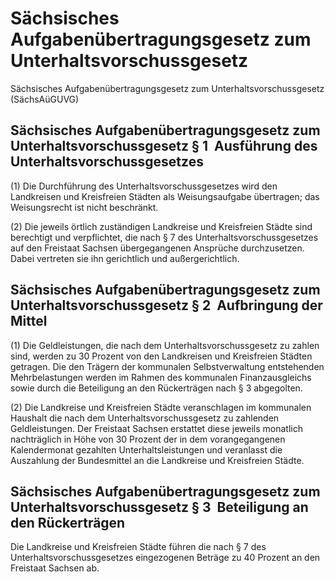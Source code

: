 # Sächsisches Aufgabenübertragungsgesetz zum Unterhaltsvorschussgesetz

Sächsisches Aufgabenübertragungsgesetz zum Unterhaltsvorschussgesetz (SächsAüGUVG)

## Sächsisches Aufgabenübertragungsgesetz zum Unterhaltsvorschussgesetz § 1  Ausführung des Unterhaltsvorschussgesetzes

(1) Die Durchführung des Unterhaltsvorschussgesetzes wird den Landkreisen und Kreisfreien Städten als Weisungsaufgabe übertragen; das Weisungsrecht ist nicht beschränkt.

(2) Die jeweils örtlich zuständigen Landkreise und Kreisfreien Städte sind berechtigt und verpflichtet, die nach § 7 des Unterhaltsvorschussgesetzes auf den Freistaat Sachsen übergegangenen Ansprüche durchzusetzen. Dabei vertreten sie ihn gerichtlich und außergerichtlich.


## Sächsisches Aufgabenübertragungsgesetz zum Unterhaltsvorschussgesetz § 2  Aufbringung der Mittel

(1) Die Geldleistungen, die nach dem Unterhaltsvorschussgesetz zu zahlen sind, werden zu 30 Prozent von den Landkreisen und Kreisfreien Städten getragen. Die den Trägern der kommunalen Selbstverwaltung entstehenden Mehrbelastungen werden im Rahmen des kommunalen Finanzausgleichs sowie durch die Beteiligung an den Rückerträgen nach § 3 abgegolten.

(2) Die Landkreise und Kreisfreien Städte veranschlagen im kommunalen Haushalt die nach dem Unterhaltsvorschussgesetz zu zahlenden Geldleistungen. Der Freistaat Sachsen erstattet diese jeweils monatlich nachträglich in Höhe von 30 Prozent der in dem vorangegangenen Kalendermonat gezahlten Unterhaltsleistungen und veranlasst die Auszahlung der Bundesmittel an die Landkreise und Kreisfreien Städte.


## Sächsisches Aufgabenübertragungsgesetz zum Unterhaltsvorschussgesetz § 3  Beteiligung an den Rückerträgen

Die Landkreise und Kreisfreien Städte führen die nach § 7 des Unterhaltsvorschussgesetzes eingezogenen Beträge zu 40 Prozent an den Freistaat Sachsen ab.

